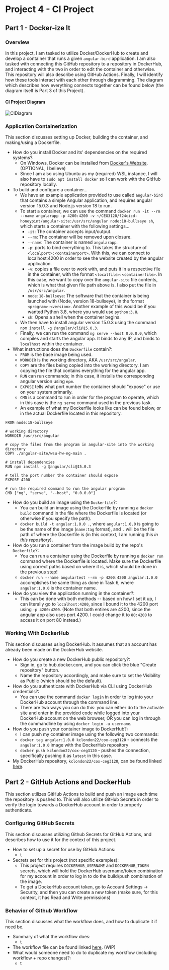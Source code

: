 # Project 4 - CI Project
## Part 1 - Docker-ize It

### Overview
In this project, I am tasked to utilize Docker/DockerHub to create and develop a container that runs a given `angular-bird` application. I am also tasked with connecting this GitHub repository to a repository in DockerHub, and interacting with the two in order to edit the container and otherwise. This repository will also describe using GitHub Actions. Finally, I will identify how these tools interact with each other through diagramming. The diagram which describes how everything connects together can be found below (the diagram itself is Part 3 of this Project).
#### CI Project Diagram
![CIDiagram]()
### Application Containerization
This section discusses setting up Docker, building the container, and making/using a Dockerfile.
- How do you install Docker and its' dependencies on the required systems?:
  - On Windows, Docker can be installed from [Docker's Website](https://docs.docker.com/engine/install/). (OPTIONAL, I believe)
  - Since I am also using Ubuntu as my (required) WSL instance, I will also have to `sudo apt install docker` so I can work with the GitHub repository locally.
- To build and configure a container...
  - We have an example application provided to use called `angular-bird` that contains a simple Angular application, and requires angular version 15.0.3 and Node.js version 18 to run.
  - To start a container, we can use the command `docker run -it --rm --name angularapp -p 4200:4200 -v ~/CEG3120/f24cicd-honeypint/angular-site:/usr/src/angular node:18-bullseye sh`, which starts a container with the following settings...
    - `-it`: The container accepts input/output.
    - `--rm`: The container will be removed upon closure.
    - `--name`: The container is named `angularapp`.
    - `-p`: ports to bind everything to. This takes the structure of `<localport>:<containerport>`. With this, we can connect to localhost:4200 in order to see the website created by the angular application.
    - `-v`: copies a file over to work with, and puts it in a respective file in the container, with the format `<localfile>:<containerfile>`. In this case, we want to copy over the `angular-site` file contents, which is what that given file path above is. I also put the file in `/usr/src/angular`.
    - `node:18-bullseye`: The software that the container is being launched with (Node, version 18-bullseye), in the format `<program>:<version>`. Another example of this would be if you wanted Python 3.8, where you would use `python:3.8`.
    - `sh`: Opens a shell when the container begins.
  - We then have to install angular version 15.0.3 using the command `npm install -g @angular/cli@15.0.3`.
  - Finally, we can run the command `ng serve --host 0.0.0.0`, which compiles and starts the angular app. It binds to any IP, and binds to `localhost` within the container.
- What instructions does the `Dockerfile` contain?:
  - `FROM` is the base image being used.
  - `WORKDIR` is the working directory, AKA `/usr/src/angular`.
  - `COPY` are the files being copied into the working directory. I am copying the file that contains everything for the angular app.
  - `RUN` can run commands; in this case, it installs the corresponding angular version using `npm`.
  - `EXPOSE` tells what port number the container should "expose" or use on your system primarily.
  - `CMD` is a command to run in order for the program to operate, which in this case is the `ng serve` command used in the previous task.
  - An example of what my Dockerfile looks like can be found below, or in the actual Dockerfile located in this repository.
```
FROM node:18-bullseye

# working directory
WORKDIR /usr/src/angular

# copy the files from the program in angular-site into the working directory
COPY ./angular-site/wsu-hw-ng-main .

# install dependencies
RUN npm install -g @angular/cli@15.0.3

# tell the port number the container should expose
EXPOSE 4200

# run the required command to run the angular program
CMD ["ng", "serve", "--host", "0.0.0.0"]
```
- How do you build an image using the `Dockerfile`?:
  - You can build an image using the Dockerfile by running a `docker build` command in the file where the Dockerfile is located (or otherwise if you specify the path).
  -  `docker build -t angular:1.0.0 .`, where `angular:1.0.0` is going to be the name of the image (`name:tag` format), and `.` will be the file path of where the Dockerfile is (in this context, I am running this *in this repository*).
- How do you run a container from the image build by the repo's `Dockerfile`?:
  - You can run a container using the Dockerfile by running a `docker run` command where the Dockerfile is located. Make sure the Dockerfile using correct paths based on where it is, which should be done in the previous step!
  - `docker run --name angulartest --rm -p 4200:4200 angular:1.0.0` accomplishes the same thing as done in Task 6, where `angular:1.0.0` is the container name. 
- How do you view the application running in the container?:
  - This can be done with both methods -- based on how I set it up, I can literally go to `localhost:4200`, since I bound it to the 4200 port using `-p 4200:4200`. (Note that both entires are 4200, since the angular app also uses port 4200. I could change it to `80:4200` to access it on port 80 instead.)
 
### Working With DockerHub
This section discusses using DockerHub. It assumes that an account has already been made on the DockerHub website.
- How do you create a new DockerHub public repository?:
  - Sign in, go to hub.docker.com, and you can click the blue "Create repository" button.
  - Name the repository accordingly, and make sure to set the Visibility as Public (which should be the default). 
- How do you authenticate with DockerHub via CLI using DockerHub credentials?:
  - You can use the command `docker login` in order to log into your DockerHub account through the command line.
  - There are two ways you can do this: you can either do to the activate site and enter in the provided code while logged into your DockerHub account on the web browser, OR you can log in through the commandline by using `docker login -u username`.
- How do you push your container image to DockerHub?:
  - I can push my container image using the following two commands:
  - `docker tag angular:1.0.0 kclondon22/cox-ceg3120` - connects the `angular:1.0.0` image with the DockerHub repository
  - `docker push kclondon22/cox-ceg3120` - pushes the connection, specifically pushing it as `latest` in this case.
- My DockerHub repository, `kclondon22/cox-ceg3120`, can be found linked [here](https://hub.docker.com/repository/docker/kclondon22/cox-ceg3120/general).

## Part 2 - GitHub Actions and DockerHub
This section utilizes GitHub Actions to build and push an image each time the repository is pushed to. This will also utilize GitHub Secrets in order to verify the login towards a DockerHub account in order to properly authenticate.

### Configuring GitHub Secrets
This section discusses utilizing Github Secrets for GitHub Actions, and describes how to use it for the context of this project.
- How to set up a secret for use by GitHub Actions:
  - t 
- Secrets set for this project (not specific examples):
  - This project requires `DOCKERHUB_USERNAME` and `DOCKERHUB_TOKEN` secrets, which will hold the DockerHub username/token combination for my account in order to log in to do the build/push combination of the image.
  - To get a DockerHub account token, go to Account Settings -> Security, and then you can create a new token (make sure, for this context, it has Read and Write permissions)

### Behavior of Github Workflow
This section discusses what the workflow does, and how to duplicate it if need be.
- Summary of what the workflow does:
  - t
- The workflow file can be found linked [here](). (WIP)
- What would someone need to do to duplicate my workflow (including workflow + repo changes)?:
  - t 


